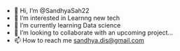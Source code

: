 - 👋 Hi, I’m @SandhyaSah22
- 👀 I’m interested in Learnng new tech
- 🌱 I’m currently learning Data science
- 💞️ I’m looking to collaborate with an upcoming project...
- 📫 How to reach me sandhya.dis@gmail.com

<!---
SandhyaSah22/SandhyaSah22 is a ✨ special ✨ repository because its `README.md` (this file) appears on your GitHub profile.
You can click the Preview link to take a look at your changes.
--->
